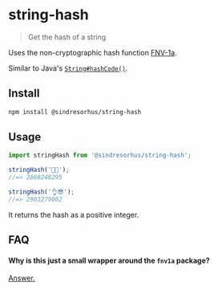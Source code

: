 # string-hash

> Get the hash of a string

Uses the non-cryptographic hash function [FNV-1a](https://github.com/sindresorhus/fnv1a).

Similar to Java's [`String#hashCode()`](https://en.m.wikipedia.org/wiki/Java_hashCode()).

## Install

```sh
npm install @sindresorhus/string-hash
```

## Usage

```js
import stringHash from '@sindresorhus/string-hash';

stringHash('🦄🌈');
//=> 2868248295

stringHash('👌😎');
//=> 2903279002
```

It returns the hash as a positive integer.

## FAQ

#### Why is this just a small wrapper around the `fnv1a` package?

[Answer.](https://github.com/sindresorhus/string-hash/issues/6)
